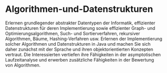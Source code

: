 # Algorithmen-und-Datenstrukturen
Erlernen grundlegender abstrakter Datentypen der Informatik, effizienter Datenstrukturen für deren Implementierung sowie effizienter Graph- und Optimierungsalgorithmen, Such- und Sortierverfahren, rekursiver Algorithmen, Bäume, Hashing-Verfahren usw. Erlernen der Implementierung solcher Algorithmen und Datenstrukturen in Java und machen Sie sich daher zunächst mit der Sprache und ihren objektorientierten Konzepten vertraut. Die Interessierten vertiefen ihre Fähigkeiten in der asymptotischen Laufzeitanalyse und erwerben zusätzliche Fähigkeiten in der Bewertung von Algorithmen.
